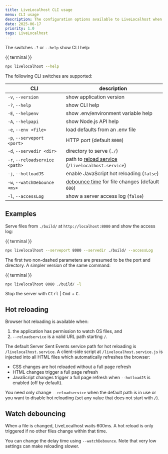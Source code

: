 ```yaml
---
title: LiveLocalhost CLI usage
menu: CLI usage
description: The configuration options available to LiveLocalhost when used in a terminal.
date: 2025-06-17
priority: 1.0
tags: LiveLocalhost
---
```


The switches `-?` or `--help` show CLI help:

{{ terminal }}
```bash
npx livelocalhost --help
```

The following CLI switches are supported:

| CLI | description |
|-|-|
| `-v`, `--version` | show application version |
| `-?`, `--help` | show CLI help |
| `-E`, `--helpenv` | show .env/environment variable help |
| `-A`, `--helpapi` | show Node.js API help |
| `-e`, `--env <file>` | load defaults from an .env file |
| `-p`, `--serveport <port>` | HTTP port (default `8000`) |
| `-d`, `--servedir <dir>` | directory to serve (`./`) |
| `-r`, `--reloadservice <path>` | path to [reload service](#hot-reloading) (`/livelocalhost.service`) |
| `-j`, `--hotloadJS` | enable JavaScript hot reloading (`false`) |
| `-w`, `--watchDebounce <ms>` | [debounce time](#watch-debouncing) for file changes (default `600`) |
| `-l`, `--accessLog` | show a server access log (`false`) |


## Examples

Serve files from `./build/` at `http://localhost:8080` and show the access log:

{{ terminal }}
```bash
npx livelocalhost --serveport 8080 --servedir ./build/ --accessLog
```

The first two non-dashed parameters are presumed to be the port and directory. A simpler version of the same command:

{{ terminal }}
```bash
npx livelocalhost 8080 ./build/ -l
```

Stop the server with <kbd>Ctrl</kbd> | <kbd>Cmd</kbd> + <kbd>C</kbd>.


## Hot reloading

Browser hot reloading is available when:

  1. the application has permission to watch OS files, and
  2. `--reloadservice` is a valid URL path starting `/`.

The default Server Sent Events service path for hot reloading is `/livelocalhost.service`. A client-side script at `/livelocalhost.service.js` is injected into all HTML files which automatically refreshes the browser:

* CSS changes are hot reloaded without a full page refresh
* HTML changes trigger a full page refresh
* JavaScript changes trigger a full page refresh when `--hotloadJS` is enabled (off by default).

You need only change `--reloadservice` when the default path is in use or you want to disable hot reloading (set any value that does not start with `/`).


## Watch debouncing

When a file is changed, LiveLocalhost waits 600ms. A hot reload is only triggered if no other files change within that time.

You can change the delay time using `--watchDebounce`. Note that very low settings can make reloading slower.
